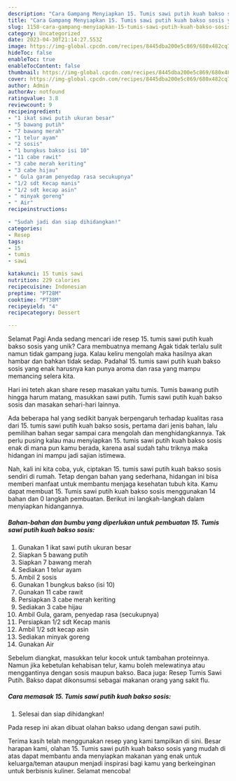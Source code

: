 ```yaml
---
description: "Cara Gampang Menyiapkan 15. Tumis sawi putih kuah bakso sosis yang Lezat, Lezat"
title: "Cara Gampang Menyiapkan 15. Tumis sawi putih kuah bakso sosis yang Lezat, Lezat"
slug: 1158-cara-gampang-menyiapkan-15-tumis-sawi-putih-kuah-bakso-sosis-yang-lezat-lezat
category: Uncategorized
date: 2023-04-30T21:14:27.553Z
image: https://img-global.cpcdn.com/recipes/8445dba200e5c869/680x482cq70/15-tumis-sawi-putih-kuah-bakso-sosis-foto-resep-utama.jpg
hideToc: false
enableToc: true
enableTocContent: false
thumbnail: https://img-global.cpcdn.com/recipes/8445dba200e5c869/680x482cq70/15-tumis-sawi-putih-kuah-bakso-sosis-foto-resep-utama.jpg
cover: https://img-global.cpcdn.com/recipes/8445dba200e5c869/680x482cq70/15-tumis-sawi-putih-kuah-bakso-sosis-foto-resep-utama.jpg
author: Admin
authorAv: notfound
ratingvalue: 3.8
reviewcount: 9
recipeingredient:
- "1 ikat sawi putih ukuran besar"
- "5 bawang putih"
- "7 bawang merah"
- "1 telur ayam"
- "2 sosis"
- "1 bungkus bakso isi 10"
- "11 cabe rawit"
- "3 cabe merah keriting"
- "3 cabe hijau"
- " Gula garam penyedap rasa secukupnya"
- "1/2 sdt Kecap manis"
- "1/2 sdt kecap asin"
- " minyak goreng"
- " Air"
recipeinstructions:

- "Sudah jadi dan siap dihidangkan!"
categories:
- Resep
tags:
- 15
- tumis
- sawi

katakunci: 15 tumis sawi 
nutrition: 229 calories
recipecuisine: Indonesian
preptime: "PT28M"
cooktime: "PT38M"
recipeyield: "4"
recipecategory: Dessert

---
```



Selamat Pagi Anda sedang mencari ide resep 15. tumis sawi putih kuah bakso sosis yang unik? Cara membuatnya memang Agak tidak terlalu sulit namun tidak gampang juga. Kalau keliru mengolah maka hasilnya akan hambar dan bahkan tidak sedap. Padahal 15. tumis sawi putih kuah bakso sosis yang enak harusnya kan punya aroma dan rasa yang mampu memancing selera kita.


Hari ini teteh akan share resep masakan yaitu tumis. Tumis bawang putih hingga harum matang, masukkan sawi putih. Tumis sawi putih kuah bakso sosis dan masakan sehari-hari lainnya.

Ada beberapa hal yang sedikit banyak berpengaruh terhadap kualitas rasa dari 15. tumis sawi putih kuah bakso sosis, pertama dari jenis bahan, lalu pemilihan bahan segar sampai cara mengolah dan menghidangkannya. Tak perlu pusing kalau mau menyiapkan 15. tumis sawi putih kuah bakso sosis enak di mana pun kamu berada, karena asal sudah tahu triknya maka hidangan ini mampu jadi sajian istimewa.


Nah, kali ini kita coba, yuk, ciptakan 15. tumis sawi putih kuah bakso sosis sendiri di rumah. Tetap dengan bahan yang sederhana, hidangan ini bisa memberi manfaat untuk membantu menjaga kesehatan tubuh kita. Kamu dapat membuat 15. Tumis sawi putih kuah bakso sosis menggunakan 14 bahan dan 0 langkah pembuatan. Berikut ini langkah-langkah dalam menyiapkan hidangannya.

<!--inarticleads1-->

##### Bahan-bahan dan bumbu yang diperlukan untuk pembuatan 15. Tumis sawi putih kuah bakso sosis:

1. Gunakan 1 ikat sawi putih ukuran besar
1. Siapkan 5 bawang putih
1. Siapkan 7 bawang merah
1. Sediakan 1 telur ayam
1. Ambil 2 sosis
1. Gunakan 1 bungkus bakso (isi 10)
1. Gunakan 11 cabe rawit
1. Persiapkan 3 cabe merah keriting
1. Sediakan 3 cabe hijau
1. Ambil  Gula, garam, penyedap rasa (secukupnya)
1. Persiapkan 1/2 sdt Kecap manis
1. Ambil 1/2 sdt kecap asin
1. Sediakan  minyak goreng
1. Gunakan  Air


Sebelum diangkat, masukkan telur kocok untuk tambahan proteinnya. Namun jika kebetulan kehabisan telur, kamu boleh melewatinya atau menggantinya dengan sosis maupun bakso. Baca juga: Resep Tumis Sawi Putih. Bakso dapat dikonsumsi sebagai makanan orang yang sakit flu. 

<!--inarticleads2-->

##### Cara memasak 15. Tumis sawi putih kuah bakso sosis:


1. Selesai dan siap dihidangkan!

Pada resep ini akan dibuat olahan bakso udang dengan sawi putih. 

Terima kasih telah menggunakan resep yang kami tampilkan di sini. Besar harapan kami, olahan 15. Tumis sawi putih kuah bakso sosis yang mudah di atas dapat membantu anda menyiapkan makanan yang enak untuk keluarga/teman ataupun menjadi inspirasi bagi kamu yang berkeinginan untuk berbisnis kuliner. Selamat mencoba!
